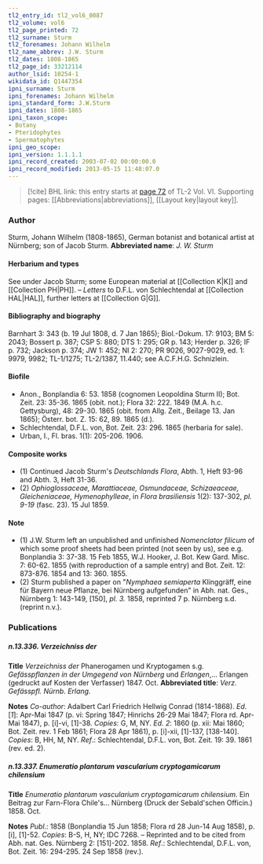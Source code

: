 ```yaml
---
tl2_entry_id: tl2_vol6_0087
tl2_volume: vol6
tl2_page_printed: 72
tl2_surname: Sturm
tl2_forenames: Johann Wilhelm
tl2_name_abbrev: J.W. Sturm
tl2_dates: 1808-1865
tl2_page_id: 33212114
author_lsid: 10254-1
wikidata_id: Q1447354
ipni_surname: Sturm
ipni_forenames: Johann Wilhelm
ipni_standard_form: J.W.Sturm
ipni_dates: 1808-1865
ipni_taxon_scope: 
- Botany
- Pteridophytes
- Spermatophytes
ipni_geo_scope: 
ipni_version: 1.1.1.1
ipni_record_created: 2003-07-02 00:00:00.0
ipni_record_modified: 2013-05-15 11:48:07.0
---
```



> [!cite] BHL link: this entry starts at [page 72](https://www.biodiversitylibrary.org/page/33212114) of TL-2 Vol. VI.
> Supporting pages: [[Abbreviations|abbreviations]], [[Layout key|layout key]].

### Author

Sturm, Johann Wilhelm (1808-1865), German botanist and botanical artist at Nürnberg; son of Jacob Sturm. 
**Abbreviated name**: *J. W. Sturm*

#### Herbarium and types

See under Jacob Sturm; some European material at [[Collection K|K]] and [[Collection PH|PH]]. – *Letters* to D.F.L. von Schlechtendal at [[Collection HAL|HAL]], further letters at [[Collection G|G]].

#### Bibliography and biography

Barnhart 3: 343 (b. 19 Jul 1808, d. 7 Jan 1865); Biol.-Dokum. 17: 9103; BM 5: 2043; Bossert p. 387; CSP 5: 880; DTS 1: 295; GR p. 143; Herder p. 326; IF p. 732; Jackson p. 374; JW 1: 452; NI 2: 270; PR 9026, 9027-9029, ed. 1: 9979, 9982; TL-1/1275; TL-2/1387, 11.440; see A.C.F.H.G. Schnizlein.

#### Biofile

- Anon., Bonplandia 6: 53. 1858 (cognomen Leopoldina Sturm II); Bot. Zeit. 23: 35-36. 1865 (obit. not.); Flora 32: 222. 1849 (M.A. h.c. Gettysburg), 48: 29-30. 1865 (obit. from Allg. Zeit., Beilage 13. Jan 1865); Österr. bot. Z. 15: 62, 89. 1865 (d.).
- Schlechtendal, D.F.L. von, Bot. Zeit. 23: 296. 1865 (herbaria for sale).
- Urban, I., Fl. bras. 1(1): 205-206. 1906.

#### Composite works

- (1) Continued Jacob Sturm's *Deutschlands Flora*, Abth. 1, Heft 93-96 and Abth. 3, Heft 31-36.
- (2) *Ophioglossaceae, Marattiaceae, Osmundaceae, Schizaeaceae, Gleicheniaceae, Hymenophylleae*, in *Flora brasiliensis* 1(2): 137-302, *pl. 9-19* (fasc. 23). 15 Jul 1859.

#### Note

- (1) J.W. Sturm left an unpublished and unfinished *Nomenclator filicum* of which some proof sheets had been printed (not seen by us), see e.g. Bonplandia 3: 37-38. 15 Feb 1855, W.J. Hooker, J. Bot. Kew Gard. Misc. 7: 60-62. 1855 (with reproduction of a sample entry) and Bot. Zeit. 12: 873-876. 1854 and 13: 360. 1855.
- (2) Sturm published a paper on "*Nymphaea semiaperta* Klinggräff, eine für Bayern neue Pflanze, bei Nürnberg aufgefunden" in Abh. nat. Ges., Nürnberg 1: 143-149, \[150\], *pl. 3.* 1858, reprinted 7 p. Nürnberg s.d. (reprint n.v.).

### Publications

##### n.13.336. Verzeichniss der

**Title**
*Verzeichniss der* Phanerogamen und Kryptogamen s.g. *Gefässpflanzen in der Umgegend von Nürnberg* und *Erlangen*,... Erlangen (gedruckt auf Kosten der Verfasser) 1847. Oct.
**Abbreviated title**: *Verz. Gefässpfl. Nürnb. Erlang.*

**Notes**
*Co-author*: Adalbert Carl Friedrich Hellwig Conrad (1814-1868).
*Ed*. \[*1*\]: Apr-Mai 1847 (p. vi: Spring 1847; Hinrichs 26-29 Mai 1847; Flora rd. Apr-Mai 1847), p. \[i\]-vi, \[1\]-38. *Copies*: G, M, NY.
*Ed. 2*: 1860 (p. xii: Mai 1860; Bot. Zeit. rev. 1 Feb 1861; Flora 28 Apr 1861), p. \[i\]-xii, \[1\]-137, \[138-140\]. *Copies*: B, HH, M, NY.
*Ref*.: Schlechtendal, D.F.L. von, Bot. Zeit. 19: 39. 1861 (rev. ed. 2).

##### n.13.337. Enumeratio plantarum vascularium cryptogamicarum chilensium

**Title**
*Enumeratio plantarum vascularium cryptogamicarum chilensium*. Ein Beitrag zur Farn-Flora Chile's... Nürnberg (Druck der Sebald'schen Officin.) 1858. Oct.

**Notes**
*Publ*.: 1858 (Bonplandia 15 Jun 1858; Flora rd 28 Jun-14 Aug 1858), p. \[i\], \[1\]-52.
*Copies*: B-S, H, NY; IDC 7268. – Reprinted and to be cited from Abh. nat. Ges. Nürnberg 2: \[151\]-202. 1858.
*Ref*.: Schlechtendal, D.F.L. von, Bot. Zeit. 16: 294-295. 24 Sep 1858 (rev.).


